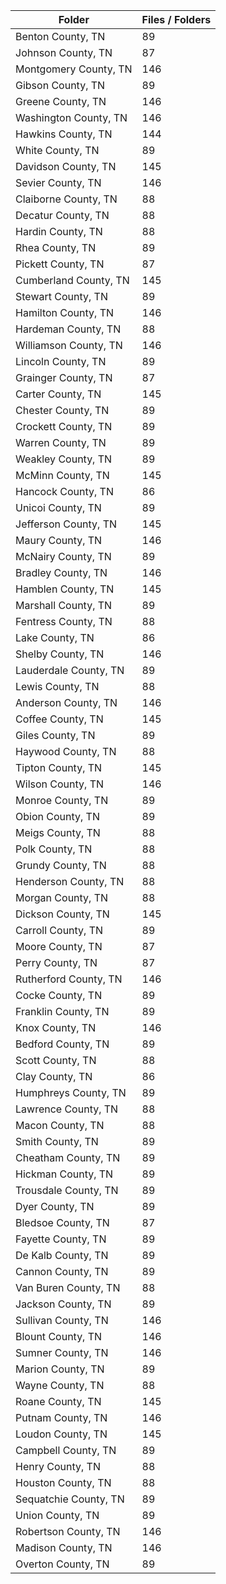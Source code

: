 | Folder                |   Files / Folders |
|-----------------------|-------------------|
| Benton County, TN     |                89 |
| Johnson County, TN    |                87 |
| Montgomery County, TN |               146 |
| Gibson County, TN     |                89 |
| Greene County, TN     |               146 |
| Washington County, TN |               146 |
| Hawkins County, TN    |               144 |
| White County, TN      |                89 |
| Davidson County, TN   |               145 |
| Sevier County, TN     |               146 |
| Claiborne County, TN  |                88 |
| Decatur County, TN    |                88 |
| Hardin County, TN     |                88 |
| Rhea County, TN       |                89 |
| Pickett County, TN    |                87 |
| Cumberland County, TN |               145 |
| Stewart County, TN    |                89 |
| Hamilton County, TN   |               146 |
| Hardeman County, TN   |                88 |
| Williamson County, TN |               146 |
| Lincoln County, TN    |                89 |
| Grainger County, TN   |                87 |
| Carter County, TN     |               145 |
| Chester County, TN    |                89 |
| Crockett County, TN   |                89 |
| Warren County, TN     |                89 |
| Weakley County, TN    |                89 |
| McMinn County, TN     |               145 |
| Hancock County, TN    |                86 |
| Unicoi County, TN     |                89 |
| Jefferson County, TN  |               145 |
| Maury County, TN      |               146 |
| McNairy County, TN    |                89 |
| Bradley County, TN    |               146 |
| Hamblen County, TN    |               145 |
| Marshall County, TN   |                89 |
| Fentress County, TN   |                88 |
| Lake County, TN       |                86 |
| Shelby County, TN     |               146 |
| Lauderdale County, TN |                89 |
| Lewis County, TN      |                88 |
| Anderson County, TN   |               146 |
| Coffee County, TN     |               145 |
| Giles County, TN      |                89 |
| Haywood County, TN    |                88 |
| Tipton County, TN     |               145 |
| Wilson County, TN     |               146 |
| Monroe County, TN     |                89 |
| Obion County, TN      |                89 |
| Meigs County, TN      |                88 |
| Polk County, TN       |                88 |
| Grundy County, TN     |                88 |
| Henderson County, TN  |                88 |
| Morgan County, TN     |                88 |
| Dickson County, TN    |               145 |
| Carroll County, TN    |                89 |
| Moore County, TN      |                87 |
| Perry County, TN      |                87 |
| Rutherford County, TN |               146 |
| Cocke County, TN      |                89 |
| Franklin County, TN   |                89 |
| Knox County, TN       |               146 |
| Bedford County, TN    |                89 |
| Scott County, TN      |                88 |
| Clay County, TN       |                86 |
| Humphreys County, TN  |                89 |
| Lawrence County, TN   |                88 |
| Macon County, TN      |                88 |
| Smith County, TN      |                89 |
| Cheatham County, TN   |                89 |
| Hickman County, TN    |                89 |
| Trousdale County, TN  |                89 |
| Dyer County, TN       |                89 |
| Bledsoe County, TN    |                87 |
| Fayette County, TN    |                89 |
| De Kalb County, TN    |                89 |
| Cannon County, TN     |                89 |
| Van Buren County, TN  |                88 |
| Jackson County, TN    |                89 |
| Sullivan County, TN   |               146 |
| Blount County, TN     |               146 |
| Sumner County, TN     |               146 |
| Marion County, TN     |                89 |
| Wayne County, TN      |                88 |
| Roane County, TN      |               145 |
| Putnam County, TN     |               146 |
| Loudon County, TN     |               145 |
| Campbell County, TN   |                89 |
| Henry County, TN      |                88 |
| Houston County, TN    |                88 |
| Sequatchie County, TN |                89 |
| Union County, TN      |                89 |
| Robertson County, TN  |               146 |
| Madison County, TN    |               146 |
| Overton County, TN    |                89 |